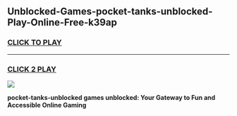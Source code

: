 
## Unblocked-Games-pocket-tanks-unblocked-Play-Online-Free-k39ap
<h3>
<a href="https://premium76.site?title=pocket-tanks-unblocked&ref=26A">CLICK TO PLAY</a></h3>
<hr>

<h3>
<a href="https://premium76.site?title=pocket-tanks-unblocked&ref=26A">CLICK 2 PLAY</a>
  
</h3>

<a href="https://premium76.site?title=pocket-tanks-unblocked&ref=26A"><img src="https://clearcache.store/games.png"></a>


**pocket-tanks-unblocked games unblocked: Your Gateway to Fun and Accessible Online Gaming**
